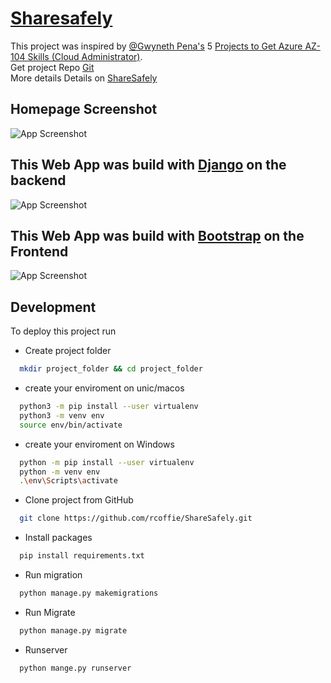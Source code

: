 
# [Sharesafely](https://sharesafelycld.azurewebsites.net/)

This project was inspired by [@Gwyneth Pena's](https://twitter.com/madebygps)  5 [Projects to Get Azure AZ-104 Skills (Cloud Administrator)](https://www.youtube.com/watch?v=Qd0YI9ZMHHs&t=9s).    
Get project Repo [Git](https://github.com/rcoffie/cloud-projects/blob/main/az-104/readme.md)  
More details Details on [ShareSafely](https://github.com/rcoffie/cloud-projects/blob/main/az-104/sharesafely.md)  

## Homepage Screenshot

![App Screenshot](https://via.placeholder.com/468x300?text=App+Screenshot+Here)


## This Web App was build with [Django](https://www.djangoproject.com/) on the backend 

![App Screenshot](https://via.placeholder.com/468x300?text=App+Screenshot+Here)


## This Web App was build with [Bootstrap](https://getbootstrap.com/) on the Frontend

![App Screenshot](https://via.placeholder.com/468x300?text=App+Screenshot+Here)



## Development

To deploy this project run

* Create project folder 
```bash
  mkdir project_folder && cd project_folder 
```


* create your enviroment on unic/macos

```bash
  python3 -m pip install --user virtualenv
  python3 -m venv env
  source env/bin/activate
```

* create your enviroment on Windows

```bash
  python -m pip install --user virtualenv
  python -m venv env
  .\env\Scripts\activate
```

* Clone project from GitHub 

```bash
  git clone https://github.com/rcoffie/ShareSafely.git
```
* Install packages  

```bash
  pip install requirements.txt 
```


* Run migration

```bash
  python manage.py makemigrations 
```

* Run Migrate

```bash
  python manage.py migrate  
```

* Runserver

```bash
  python mange.py runserver 
```